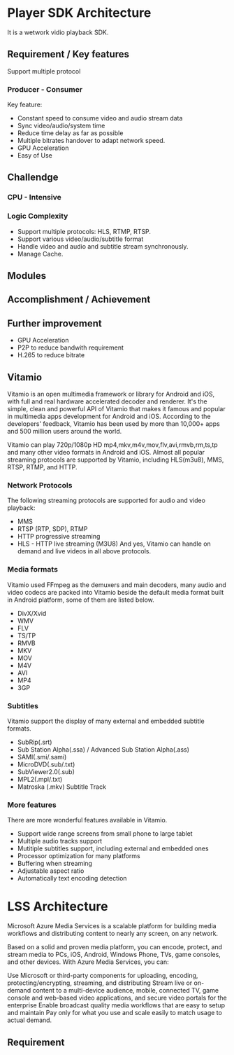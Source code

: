 # Player SDK Architecture

It is a wetwork vidio playback SDK.

## Requirement / Key features

Support multiple protocol

### Producer - Consumer 

Key feature:
- Constant speed to consume video and audio stream data
- Sync video/audio/system time
- Reduce time delay as far as possible
- Multiple bitrates handover to adapt network speed.
- GPU Acceleration
- Easy of Use 

## Challendge 

### CPU - Intensive 

### Logic Complexity
- Support multiple protocols: HLS, RTMP, RTSP. 
- Support various video/audio/subtitle format
- Handle video and audio and subtitle stream synchronously.
- Manage Cache.


## Modules

## Accomplishment / Achievement

## Further improvement
- GPU Acceleration
- P2P to reduce bandwith requirement
- H.265 to reduce bitrate

## Vitamio

Vitamio is an open multimedia framework or library for Android and iOS, with full and real hardware accelerated decoder and renderer. It's the simple, clean and powerful API of Vitamio that makes it famous and popular in multimedia apps development for Android and iOS.
According to the developers' feedback, Vitamio has been used by more than 10,000+ apps and 500 million users around the world.

Vitamio can play 720p/1080p HD mp4,mkv,m4v,mov,flv,avi,rmvb,rm,ts,tp and many other video formats in Android and iOS. Almost all popular streaming protocols are supported by Vitamio, including HLS(m3u8), MMS, RTSP, RTMP, and HTTP.

### Network Protocols 
The following streaming protocols are supported for audio and video playback:

- MMS
- RTSP (RTP, SDP), RTMP
- HTTP progressive streaming
- HLS - HTTP live streaming (M3U8)
And yes, Vitamio can handle on demand and live videos in all above protocols.

### Media formats 

Vitamio used FFmpeg as the demuxers and main decoders, many audio and video codecs are packed into Vitamio beside the default media format built in Android platform, some of them are listed below.

- DivX/Xvid
- WMV
- FLV
- TS/TP
- RMVB
- MKV
- MOV
- M4V
- AVI
- MP4
- 3GP

### Subtitles 

Vitamio support the display of many external and embedded subtitle formats.

- SubRip(.srt)
- Sub Station Alpha(.ssa) / Advanced Sub Station Alpha(.ass)
- SAMI(.smi/.sami)
- MicroDVD(.sub/.txt)
- SubViewer2.0(.sub)
- MPL2(.mpl/.txt)
- Matroska (.mkv) Subtitle Track

### More features 

There are more wonderful features available in Vitamio.

- Support wide range screens from small phone to large tablet
- Multiple audio tracks support
- Mutitiple subtitles support, including external and embedded ones
- Processor optimization for many platforms
- Buffering when streaming
- Adjustable aspect ratio
- Automatically text encoding detection


# LSS Architecture
Microsoft Azure Media Services is a scalable platform for building media workflows and distributing content to nearly any screen, on any network.

Based on a solid and proven media platform, you can encode, protect, and stream media to PCs, iOS, Android, Windows Phone, TVs, game consoles, and other devices. With Azure Media Services, you can:

Use Microsoft or third-party components for uploading, encoding, protecting/encrypting, streaming, and distributing
Stream live or on-demand content to a multi-device audience, mobile, connected TV, game console and web-based video applications, and secure video portals for the enterprise
Enable broadcast quality media workflows that are easy to setup and maintain
Pay only for what you use and scale easily to match usage to actual demand.


## Requirement


